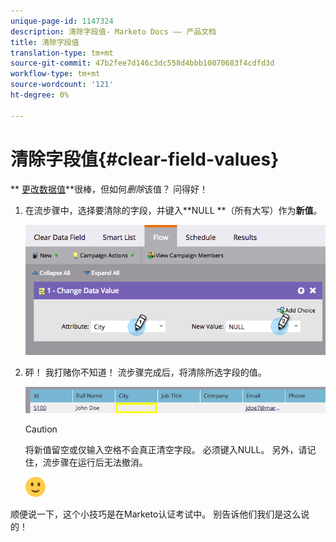 ```yaml
---
unique-page-id: 1147324
description: 清除字段值- Marketo Docs —— 产品文档
title: 清除字段值
translation-type: tm+mt
source-git-commit: 47b2fee7d146c3dc558d4bbb10070683f4cdfd3d
workflow-type: tm+mt
source-wordcount: '121'
ht-degree: 0%

---
```



# 清除字段值{#clear-field-values}

** [更改数据值](../../../../../product-docs/core-marketo-concepts/smart-campaigns/flow-actions/change-data-value.md)**很棒，但如何&#x200B;*删除*&#x200B;该值？ 问得好！

1. 在流步骤中，选择要清除的字段，并键入**NULL **（所有大写）作为&#x200B;**新值**。

   ![](assets/image2015-3-19-10-3a6-3a14.png)

1. 砰！ 我打赌你不知道！ 流步骤完成后，将清除所选字段的值。

   ![](assets/image2015-3-19-10-3a11-3a9.png)

   >[!CAUTION]
   >
   >将新值留空或仅输入空格不会真正清空字段。 必须键入NULL。 另外，请记住，流步骤在运行后无法撤消。

   ![（微笑）](assets/smile.svg)

顺便说一下，这个小技巧是在Marketo认证考试中。 别告诉他们我们是这么说的！
